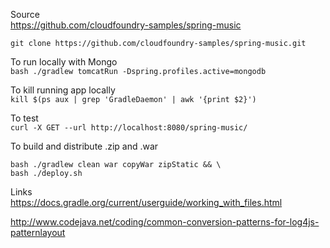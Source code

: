 Source  
https://github.com/cloudfoundry-samples/spring-music

`git clone https://github.com/cloudfoundry-samples/spring-music.git`

To run locally with Mongo  
`bash ./gradlew tomcatRun -Dspring.profiles.active=mongodb`

To kill running app locally  
`kill $(ps aux | grep 'GradleDaemon' | awk '{print $2}')`

To test  
`curl -X GET --url http://localhost:8080/spring-music/`

To build and distribute .zip and .war  
```shell
bash ./gradlew clean war copyWar zipStatic && \
bash ./deploy.sh
```

Links  
https://docs.gradle.org/current/userguide/working_with_files.html

http://www.codejava.net/coding/common-conversion-patterns-for-log4js-patternlayout
